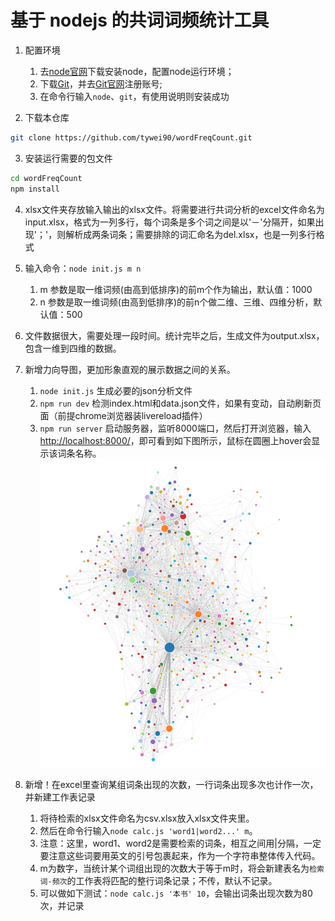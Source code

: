 # 基于 nodejs 的共词词频统计工具

1. 配置环境
    1. 去[node官网](https://nodejs.org/en/)下载安装node，配置node运行环境；
    2. 下载[Git](https://git-scm.com/downloads)，并去[Git官网](https://github.com/)注册账号; 
    3. 在命令行输入`node`、`git`，有使用说明则安装成功

2. 下载本仓库
```bash
git clone https://github.com/tywei90/wordFreqCount.git
```

3. 安装运行需要的包文件
```bash
cd wordFreqCount
npm install
```

4. xlsx文件夹存放输入输出的xlsx文件。将需要进行共词分析的excel文件命名为input.xlsx，格式为一列多行，每个词条是多个词之间是以'－'分隔开，如果出现'；'，则解析成两条词条；需要排除的词汇命名为del.xlsx，也是一列多行格式

5. 输入命令：`node init.js m n`
    1. m 参数是取一维词频(由高到低排序)的前m个作为输出，默认值：1000
    2. n 参数是取一维词频(由高到低排序)的前n个做二维、三维、四维分析，默认值：500

6. 文件数据很大，需要处理一段时间。统计完毕之后，生成文件为output.xlsx，包含一维到四维的数据。

7. 新增力向导图，更加形象直观的展示数据之间的关系。  
    1. `node init.js` 生成必要的json分析文件  
    2. `npm run dev` 检测index.html和data.json文件，如果有变动，自动刷新页面（前提chrome浏览器装livereload插件）  
    3. `npm run server` 启动服务器，监听8000端口，然后打开浏览器，输入[http://localhost:8000/](http://localhost:8000/)，即可看到如下图所示，鼠标在圆圈上hover会显示该词条名称。
    ![力向导图](./dist/graph.jpg "力向导图")  

8. 新增！在excel里查询某组词条出现的次数，一行词条出现多次也计作一次，并新建工作表记录
    1. 将待检索的xlsx文件命名为csv.xlsx放入xlsx文件夹里。
    2. 然后在命令行输入`node calc.js 'word1|word2...' m`。
    3. 注意：这里，word1、word2是需要检索的词条，相互之间用|分隔，一定要注意这些词要用英文的引号包裹起来，作为一个字符串整体传入代码。
    4. m为数字，当统计某个词组出现的次数大于等于m时，将会新建表名为`检索词-频次`的工作表将匹配的整行词条记录；不传，默认不记录。
    5. 可以做如下测试：`node calc.js '本书' 10`，会输出词条出现次数为80次，并记录





